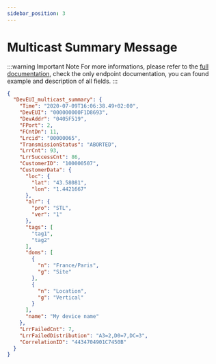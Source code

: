 ```yaml
---
sidebar_position: 3
---
```


# Multicast Summary Message
:::warning Important Note
For more informations, please refer to the [full documentation](https://oss-api.thingpark.com/tpw/7.3/Core-Network/lrc-as-tunnel-lorawan/documentation-tunnel-lrc-to-as-lorawan.html#/), check the only endpoint documentation, you can found example and description of all fields.
:::

```json
{
  "DevEUI_multicast_summary": {
    "Time": "2020-07-09T16:06:38.49+02:00",
    "DevEUI": "000000000F1D8693",
    "DevAddr": "0405F519",
    "FPort": 2,
    "FCntDn": 11,
    "Lrcid": "00000065",
    "TransmissionStatus": "ABORTED",
    "LrrCnt": 93,
    "LrrSuccessCnt": 86,
    "CustomerID": "100000507",
    "CustomerData": {
      "loc": {
        "lat": "43.58081",
        "lon": "1.4421667"
      },
      "alr": {
        "pro": "STL",
        "ver": "1"
      },
      "tags": [
        "tag1",
        "tag2"
      ],
      "doms": [
        {
          "n": "France/Paris",
          "g": "Site"
        },
        {
          "n": "Location",
          "g": "Vertical"
        }
      ],
      "name": "My device name"
    },
    "LrrFailedCnt": 7,
    "LrrFailedDistribution": "A3=2,D0=7,DC=3",
    "CorrelationID": "4434704901C7450B"
  }
}
```
